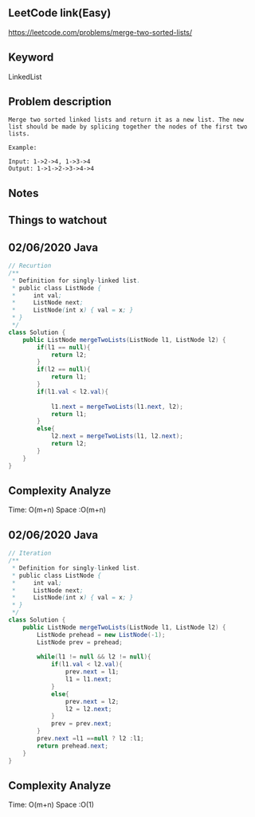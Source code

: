 ## LeetCode link(Easy)
https://leetcode.com/problems/merge-two-sorted-lists/

## Keyword
LinkedList

## Problem description
```
Merge two sorted linked lists and return it as a new list. The new list should be made by splicing together the nodes of the first two lists.

Example:

Input: 1->2->4, 1->3->4
Output: 1->1->2->3->4->4
```



## Notes


## Things to watchout

## 02/06/2020 Java

```java
// Recurtion
/**
 * Definition for singly-linked list.
 * public class ListNode {
 *     int val;
 *     ListNode next;
 *     ListNode(int x) { val = x; }
 * }
 */
class Solution {
    public ListNode mergeTwoLists(ListNode l1, ListNode l2) {
        if(l1 == null){
            return l2;
        }
        if(l2 == null){
            return l1;
        }
        if(l1.val < l2.val){
           
            l1.next = mergeTwoLists(l1.next, l2); 
            return l1;
        }
        else{
            l2.next = mergeTwoLists(l1, l2.next);
            return l2;
        }
    }
}

```
## Complexity Analyze
Time: O(m+n)
Space :O(m+n)

## 02/06/2020 Java

```java
// Iteration
/**
 * Definition for singly-linked list.
 * public class ListNode {
 *     int val;
 *     ListNode next;
 *     ListNode(int x) { val = x; }
 * }
 */
class Solution {
    public ListNode mergeTwoLists(ListNode l1, ListNode l2) {
        ListNode prehead = new ListNode(-1);
        ListNode prev = prehead;
        
        while(l1 != null && l2 != null){
            if(l1.val < l2.val){
                prev.next = l1;
                l1 = l1.next;
            }
            else{
                prev.next = l2;
                l2 = l2.next;
            }
            prev = prev.next;
        }
        prev.next =l1 ==null ? l2 :l1;
        return prehead.next;
    }
}
```
## Complexity Analyze
Time: O(m+n)
Space :O(1)

